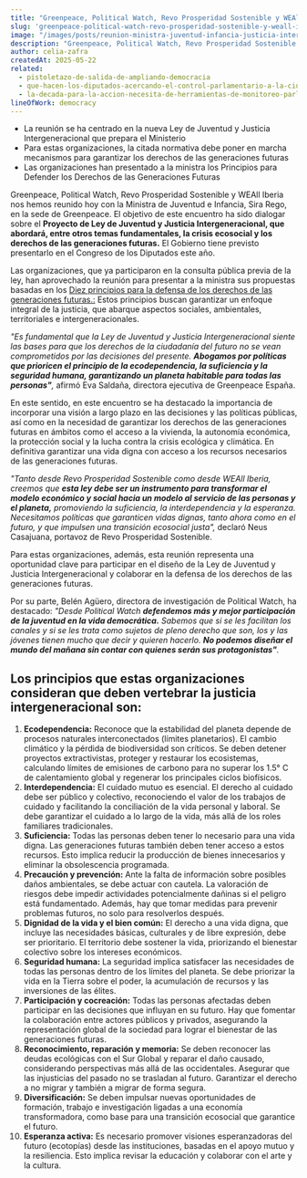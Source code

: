 ```yaml
---
title: "Greenpeace, Political Watch, Revo Prosperidad Sostenible y WEAll Iberia se reúnen con la ministra de Juventud e Infancia para impulsar la justicia intergeneracional"
slug: 'greenpeace-political-watch-revo-prosperidad-sostenible-y-weall-iberia-se-reunen-con-la-ministra-de-juventud-e-infancia-para-impulsar-la-justicia-intergeneracional'
image: "/images/posts/reunion-ministra-juventud-infancia-justicia-intergeneracional.jpg"
description: "Greenpeace, Political Watch, Revo Prosperidad Sostenible y WEAll Iberia se han reunido hoy con la Ministra de Juventud e Infancia, Sira Rego, en la sede de Greenpeace. El objetivo de este encuentro ha sido dialogar sobre el Proyecto de Ley de Juventud y Justicia Intergeneracional, que abordará, entre otros temas fundamentales, la crisis ecosocial y los derechos de las generaciones futuras. El Gobierno tiene previsto presentarlo en el Congreso de los Diputados este año."
author: celia-zafra
createdAt: 2025-05-22
related:
  - pistoletazo-de-salida-de-ampliando-democracia
  - que-hacen-los-diputados-acercando-el-control-parlamentario-a-la-ciudadania
  - la-decada-para-la-accion-necesita-de-herramientas-de-monitoreo-parlamentario-novedades-en-parlamento-2030
lineOfWork: democracy
---
```


- La reunión se ha centrado en la nueva Ley de Juventud y Justicia Intergeneracional que prepara el Ministerio  
- Para estas organizaciones, la citada normativa debe poner en marcha mecanismos para garantizar los derechos de las generaciones futuras  
- Las organizaciones han presentado a la ministra los Principios para Defender los Derechos de las Generaciones Futuras

Greenpeace, Political Watch, Revo Prosperidad Sostenible y WEAll Iberia nos hemos reunido hoy con la Ministra de Juventud e Infancia, Sira Rego, en la sede de Greenpeace. El objetivo de este encuentro ha sido dialogar sobre el **Proyecto de Ley de Juventud y Justicia Intergeneracional, que abordará, entre otros temas fundamentales, la crisis ecosocial y los derechos de las generaciones futuras.** El Gobierno tiene previsto presentarlo en el Congreso de los Diputados este año.

Las organizaciones, que ya participaron en la consulta pública previa de la ley, han aprovechado la reunión para presentar a la ministra sus propuestas basadas en los [Diez principios para la defensa de los derechos de las generaciones futuras.:](https://docs.google.com/document/d/1ai2JduDsXC5Gw-0GzZr4v5zqbgevFcglPgVia84utzk/edit?tab=t.0)  Estos principios buscan garantizar un enfoque integral de la justicia, que abarque aspectos sociales, ambientales, territoriales e intergeneracionales.

*"Es fundamental que la Ley de Juventud y Justicia Intergeneracional siente las bases para que los derechos de la ciudadanía del futuro no se vean comprometidos por las decisiones del presente. **Abogamos por políticas que prioricen el principio de la ecodependencia, la suficiencia y la seguridad humana, garantizando un planeta habitable para todas las personas"**,* afirmó Eva Saldaña, directora ejecutiva de Greenpeace España.

En este sentido, en este encuentro se ha destacado la importancia de incorporar una visión a largo plazo en las decisiones y las políticas públicas, así como en la necesidad de garantizar los derechos de las generaciones futuras en ámbitos como el acceso a la vivienda, la autonomía económica, la protección social y la lucha contra la crisis ecológica y climática. En definitiva garantizar una vida digna con acceso a los recursos necesarios de las generaciones futuras.

*"Tanto desde Revo Prosperidad Sostenible como desde WEAll Iberia, creemos que **esta ley debe ser un instrumento para transformar el modelo económico y social hacia un modelo al servicio de las personas y el planeta,** promoviendo la suficiencia, la interdependencia y la esperanza. Necesitamos políticas que garanticen vidas dignas, tanto ahora como en el futuro, y que impulsen una transición ecosocial justa",* declaró Neus Casajuana, portavoz de Revo Prosperidad Sostenible.

Para estas organizaciones, además, esta reunión representa una oportunidad clave para participar en el diseño de la Ley de Juventud y Justicia Intergeneracional y colaborar en la defensa de los derechos de las generaciones futuras.

Por su parte, Belén Agüero, directora de investigación de Political Watch, ha destacado: *"Desde Political Watch **defendemos más y mejor participación de la juventud en la vida democrática.** Sabemos que si se les facilitan los canales y si se les trata como sujetos de pleno derecho que son, los y las jóvenes tienen mucho que decir y quieren hacerlo. **No podemos diseñar el mundo del mañana sin contar con quienes serán sus protagonistas"**.*
## Los principios que estas organizaciones consideran que deben vertebrar la justicia intergeneracional son:
1. **Ecodependencia:** Reconoce que la estabilidad del planeta depende de procesos naturales interconectados (límites planetarios). El cambio climático y la pérdida de biodiversidad son críticos. Se deben detener proyectos extractivistas, proteger y restaurar los ecosistemas, calculando límites de emisiones de carbono para no superar los 1.5° C de calentamiento global y regenerar los principales ciclos biofísicos.
2. **Interdependencia:** El cuidado mutuo es esencial. El derecho al cuidado debe ser público y colectivo, reconociendo el valor de los trabajos de cuidado y facilitando la conciliación de la vida personal y laboral. Se debe garantizar el cuidado a lo largo de la vida, más allá de los roles familiares tradicionales.
3. **Suficiencia:** Todas las personas deben tener lo necesario para una vida digna. Las generaciones futuras también deben tener acceso a estos recursos. Esto implica reducir la producción de bienes innecesarios y eliminar la obsolescencia programada.
4. **Precaución y prevención:** Ante la falta de información sobre posibles daños ambientales, se debe actuar con cautela. La valoración de riesgos debe impedir  actividades potencialmente dañinas si el peligro está fundamentado. Además, hay que tomar medidas para prevenir problemas futuros, no solo para resolverlos después.
5. **Dignidad de la vida y el bien común:** El derecho a una vida digna, que incluye las necesidades básicas, culturales y de libre expresión, debe ser prioritario. El territorio debe sostener la vida, priorizando el bienestar colectivo sobre los intereses económicos.
6. **Seguridad humana:** La seguridad implica satisfacer las necesidades de todas las personas dentro de los límites del planeta. Se debe priorizar la vida en la Tierra sobre el poder, la acumulación de recursos y las inversiones de las élites.
7. **Participación y cocreación:** Todas las personas afectadas deben participar en las decisiones que influyan en su futuro. Hay que fomentar la colaboración entre actores públicos y privados, asegurando la representación global de la sociedad para lograr el bienestar de las generaciones futuras.
8. **Reconocimiento, reparación y memoria:** Se deben reconocer las deudas ecológicas con el Sur Global y reparar el daño causado, considerando perspectivas más allá de las occidentales. Asegurar que las injusticias del pasado no se trasladan al futuro.  Garantizar el derecho a no migrar y también a migrar de forma segura.
9. **Diversificación:** Se deben impulsar nuevas oportunidades de formación, trabajo e investigación ligadas a una economía transformadora, como base para una transición ecosocial que garantice el futuro.
10. **Esperanza activa:** Es necesario promover visiones esperanzadoras del futuro (ecotopías) desde las instituciones, basadas en el apoyo mutuo y la resiliencia. Esto implica revisar la educación y colaborar con el arte y la cultura.